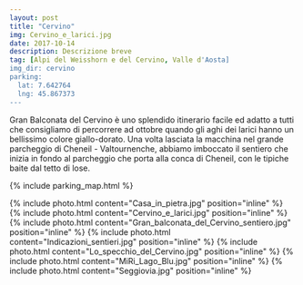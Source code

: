 ```yaml
---
layout: post
title: "Cervino"
img: Cervino_e_larici.jpg
date: 2017-10-14
description: Descrizione breve
tag: [Alpi del Weisshorn e del Cervino, Valle d'Aosta]
img_dir: cervino
parking:
  lat: 7.642764
  lng: 45.867373
---
```


Gran Balconata del Cervino è uno splendido itinerario facile ed adatto a tutti che consigliamo di percorrere ad ottobre quando gli aghi dei larici hanno un bellissimo colore giallo-dorato.
Una volta lasciata la macchina nel grande parcheggio di Cheneil - Valtournenche, abbiamo imboccato il sentiero che inizia in fondo al parcheggio che porta alla conca di Cheneil, con le tipiche baite dal tetto di lose.

{% include parking_map.html %}


<div>
{% include photo.html content="Casa_in_pietra.jpg" position="inline" %}
{% include photo.html content="Cervino_e_larici.jpg" position="inline" %}
{% include photo.html content="Gran_balconata_del_Cervino_sentiero.jpg" position="inline" %}
{% include photo.html content="Indicazioni_sentieri.jpg" position="inline" %}
{% include photo.html content="Lo_specchio_del_Cervino.jpg" position="inline" %}
{% include photo.html content="MiRi_Lago_Blu.jpg" position="inline" %}
{% include photo.html content="Seggiovia.jpg" position="inline" %}
</div>
